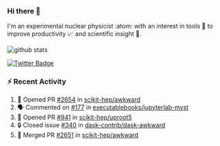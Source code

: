 ### Hi there 👋 

I'm an experimental nuclear physicist :atom: with an interest in tools :wrench: to improve productivity :chart_with_upwards_trend: and scientific insight :telescope:.

![github stats](https://github-readme-stats.vercel.app/api?username=agoose77&show_icons=true&hide_rank=true&hide_title=true&bg_color=30,e76445,904e95&text_color=efe3ec&icon_color=efe3ec)
<!--
**agoose77/agoose77** is a ✨ _special_ ✨ repository because its `README.md` (this file) appears on your GitHub profile.

Here are some ideas to get you started:

- 🔭 I’m currently working on ...
- 🌱 I’m currently learning ...
- 👯 I’m looking to collaborate on ...
- 🤔 I’m looking for help with ...
- 💬 Ask me about ...
- 📫 How to reach me: ...
- 😄 Pronouns: ...
- ⚡ Fun fact: ...
-->

[![Twitter Badge](https://img.shields.io/twitter/follow/agoose77?style=flat-square&logo=Twitter&logoColor=white&color=cornflowerblue)](https://twitter.com/agoose77)

### :zap: Recent Activity

<!--START_SECTION:activity-->
1. 💪 Opened PR [#2654](https://github.com/scikit-hep/awkward/pull/2654) in [scikit-hep/awkward](https://github.com/scikit-hep/awkward)
2. 🗣 Commented on [#177](https://github.com/executablebooks/jupyterlab-myst/pull/177#issuecomment-1681778865) in [executablebooks/jupyterlab-myst](https://github.com/executablebooks/jupyterlab-myst)
3. 💪 Opened PR [#941](https://github.com/scikit-hep/uproot5/pull/941) in [scikit-hep/uproot5](https://github.com/scikit-hep/uproot5)
4. 🔒 Closed issue [#340](https://github.com/dask-contrib/dask-awkward/issues/340) in [dask-contrib/dask-awkward](https://github.com/dask-contrib/dask-awkward)
5. 🎉 Merged PR [#2651](https://github.com/scikit-hep/awkward/pull/2651) in [scikit-hep/awkward](https://github.com/scikit-hep/awkward)
<!--END_SECTION:activity-->
